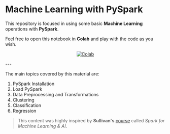 # Machine Learning with PySpark

This repository is focused in using some basic **Machine Learning** operations with **PySpark**.

Feel free to open this notebook in **Colab** and play with the code as you wish.

<div align="center">

[![Colab](https://colab.research.google.com/assets/colab-badge.svg)](https://colab.research.google.com/github.com/Renua-Meireles/ML_with_pyspark/blob/main/ml_with_pyspark.ipynb)
</div>
---

The main topics covered by this material are:
1. PySpark Installation
2. Load PySpark
3. Data Preprocessing and Transformations
4. Clustering
5. Classification
6. Regression



> This content was highly inspired by **Sullivan's** [course](https://www.linkedin.com/learning/instructors/dan-sullivan) called *Spark for Machine Learning & AI*.
